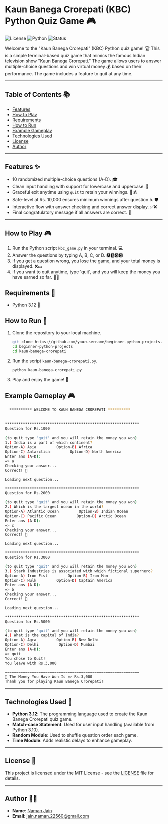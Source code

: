 # Kaun Banega Crorepati (KBC) Python Quiz Game 🎮

![License](https://img.shields.io/badge/License-MIT-blue.svg)
![Python](https://img.shields.io/badge/Python-3.12-blue.svg)
![Status](https://img.shields.io/badge/Status-improving-blue.svg)

Welcome to the "Kaun Banega Crorepati" (KBC) Python quiz game! 🏆 This is a simple terminal-based quiz game that mimics the famous Indian television show "Kaun Banega Crorepati." The game allows users to answer multiple-choice questions and win virtual money 💰 based on their performance. The game includes a feature to quit at any time.

---

## Table of Contents 📚
- [Features](#features-✨)
- [How to Play](#how-to-play-🎮)
- [Requirements](#requirements-📜)
- [How to Run](#how-to-run-🚀)
- [Example Gameplay](#example-gameplay-🎮)
- [Technologies Used](#technologies-used-🧰)
- [License](#license-📜)
- [Author](#author-🙋‍♂️)

---

## Features ✨

- 10 randomized multiple-choice questions (A-D). 🎓
- Clean input handling with support for lowercase and uppercase. 🧠
- Graceful exit anytime using `quit` to retain your winnings. 🚪💰
- Safe-level at Rs. 10,000 ensures minimum winnings after question 5. 🛡️
- Interactive flow with answer checking and correct answer display. ✅❌
- Final congratulatory message if all answers are correct. 🥳

---

## How to Play 🎮

1. Run the Python script `kbc_game.py` in your terminal. 💻
2. Answer the questions by typing A, B, C, or D. 🅰️🅱️🅾️🅾️
3. If you get a question wrong, you lose the game, and your total money is displayed. ❌💵
4. If you want to quit anytime, type 'quit', and you will keep the money you have earned so far. 🚪💸

## Requirements 📜

- Python 3.12 🐍

## How to Run 🚀

1. Clone the repository to your local machine.

    ```bash
    git clone https://github.com/yourusername/beginner-python-projects.git
    cd beginner-python-projects
    cd kaun-banega-crorepati
    ```

2. Run the script `kaun-banega-crorepati.py`.

    ```bash
    python kaun-banega-crorepati.py
    ```

3. Play and enjoy the game! 🎉

## Example Gameplay 🎮

```bash
  ********** WELCOME TO KAUN BANEGA CROREPATI **********
   

************************************************************
Question for Rs.1000
 
(to quit type 'quit' and you will retain the money you won)
1.) India is a part of which continent?
Option-A) Asia         Option-B) Africa
Option-C) Antarctica         Option-D) North America
Enter ans (A-D): 
=> a
Checking your answer...
Correct! 🎉

Loading next question...

************************************************************
Question for Rs.2000

(to quit type 'quit' and you will retain the money you won)
2.) Which is the largest ocean in the world?
Option-A) Atlantic Ocean         Option-B) Indian Ocean
Option-C) Pacific Ocean         Option-D) Arctic Ocean
Enter ans (A-D): 
=> c
Checking your answer...
Correct! 🎉

Loading next question...

************************************************************
Question for Rs.3000

(to quit type 'quit' and you will retain the money you won)
3.) Stark Industries is associated with which fictional superhero?
Option-A) Iron Fist         Option-B) Iron Man
Option-C) Hulk         Option-D) Captain America
Enter ans (A-D): 
=> b
Checking your answer...
Correct! 🎉

Loading next question...

************************************************************
Question for Rs.5000

(to quit type 'quit' and you will retain the money you won)
4.) What is the capital of India?
Option-A) Agra         Option-B) New Delhi
Option-C) Delhi         Option-D) Mumbai
Enter ans (A-D): 
=> quit
You chose to Quit!
You leave with Rs.3,000

============================================================
🎉 The Money You Have Won Is => Rs.3,000
Thank you for playing Kaun Banega Crorepati!
```

---

## Technologies Used 🧰
- **Python 3.12**: The programming language used to create the Kaun Banega Crorepati quiz game.
- **Match-case Statement**: Used for user input handling (available from Python 3.10).
- **Random Module**: Used to shuffle question order each game.
- **Time Module**: Adds realistic delays to enhance gameplay.

---

## License 📜
This project is licensed under the MIT License - see the [LICENSE](./LICENSE.txt) file for details.

---

## Author 🙋‍♂️
- **Name**: [Naman Jain](https://github.com/Naman-Jain-2256)
- **Email**: [jain.naman.22560@gmail.com](mailto:jain.naman.22560@gmail.com)
